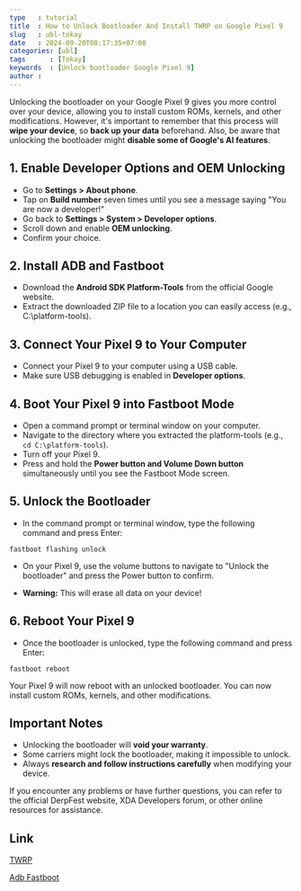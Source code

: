 ```yaml
---
type   : tutorial
title  : How to Unlock Bootloader And Install TWRP on Google Pixel 9
slug   : ubl-tokay
date   : 2024-09-20T08:17:35+07:00
categories: [ubl]
tags      : [Tokay]
keywords  : [Unlock bootloader Google Pixel 9]
author :
---
```



Unlocking the bootloader on your Google Pixel 9 gives you more control over your device, allowing you to install custom ROMs, kernels, and other modifications. However, it's important to remember that this process will **wipe your device**, so **back up your data** beforehand. Also, be aware that unlocking the bootloader might **disable some of Google's AI features**.


## 1. Enable Developer Options and OEM Unlocking

* Go to **Settings > About phone**.
* Tap on **Build number** seven times until you see a message saying "You are now a developer!"
* Go back to **Settings > System > Developer options**.
* Scroll down and enable **OEM unlocking**.
* Confirm your choice.

## 2. Install ADB and Fastboot

* Download the **Android SDK Platform-Tools** from the official Google website.
* Extract the downloaded ZIP file to a location you can easily access (e.g., C:\platform-tools).

## 3. Connect Your Pixel 9 to Your Computer

* Connect your Pixel 9 to your computer using a USB cable.
* Make sure USB debugging is enabled in **Developer options**.

## 4. Boot Your Pixel 9 into Fastboot Mode

* Open a command prompt or terminal window on your computer.
* Navigate to the directory where you extracted the platform-tools (e.g., `cd C:\platform-tools`).
* Turn off your Pixel 9.
* Press and hold the **Power button and Volume Down button** simultaneously until you see the Fastboot Mode screen.

## 5. Unlock the Bootloader

* In the command prompt or terminal window, type the following command and press Enter:

```
fastboot flashing unlock
```

* On your Pixel 9, use the volume buttons to navigate to "Unlock the bootloader" and press the Power button to confirm.

* **Warning:** This will erase all data on your device!

## 6. Reboot Your Pixel 9

* Once the bootloader is unlocked, type the following command and press Enter:

```
fastboot reboot
```

Your Pixel 9 will now reboot with an unlocked bootloader. You can now install custom ROMs, kernels, and other modifications.

## Important Notes

* Unlocking the bootloader will **void your warranty**.
* Some carriers might lock the bootloader, making it impossible to unlock.
* Always **research and follow instructions carefully** when modifying your device.

If you encounter any problems or have further questions, you can refer to the official DerpFest website, XDA Developers forum, or other online resources for assistance.


## Link
[TWRP](https://androidroot.net/cusrom/google/google-pixel-9/)

[Adb Fastboot](https://androidroot.net/etc/202403/adb-fastboot/)
